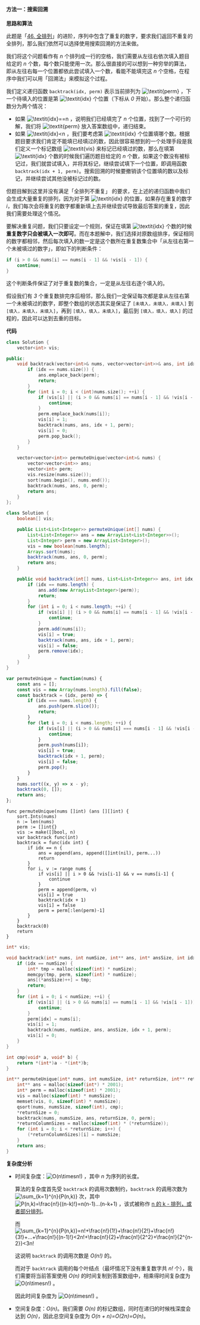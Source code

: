 #### 方法一：搜索回溯

**思路和算法**

此题是「[46. 全排列](https://leetcode-cn.com/problems/permutations/)」的进阶，序列中包含了重复的数字，要求我们返回不重复的全排列，那么我们依然可以选择使用搜索回溯的方法来做。

我们将这个问题看作有 *n* 个排列成一行的空格，我们需要从左往右依次填入题目给定的 *n* 个数，每个数只能使用一次。那么很直接的可以想到一种穷举的算法，即从左往右每一个位置都依此尝试填入一个数，看能不能填完这 *n* 个空格，在程序中我们可以用「回溯法」来模拟这个过程。

我们定义递归函数 `backtrack(idx, perm)` 表示当前排列为 ![\textit{perm} ](./p__textit{perm}_.png) ，下一个待填入的位置是第 ![\textit{idx} ](./p__textit{idx}_.png)  个位置（下标从 *0* 开始）。那么整个递归函数分为两个情况：

- 如果 ![\textit{idx}==n ](./p__textit{idx}==n_.png) ，说明我们已经填完了 *n* 个位置，找到了一个可行的解，我们将 ![\textit{perm} ](./p__textit{perm}_.png)  放入答案数组中，递归结束。
-  如果 ![\textit{idx}<n ](./p__textit{idx}_n_.png) ，我们要考虑第 ![\textit{idx} ](./p__textit{idx}_.png)  个位置填哪个数。根据题目要求我们肯定不能填已经填过的数，因此很容易想到的一个处理手段是我们定义一个标记数组 ![\textit{vis} ](./p__textit{vis}_.png)  来标记已经填过的数，那么在填第 ![\textit{idx} ](./p__textit{idx}_.png)  个数的时候我们遍历题目给定的 *n* 个数，如果这个数没有被标记过，我们就尝试填入，并将其标记，继续尝试填下一个位置，即调用函数 `backtrack(idx + 1, perm)`。搜索回溯的时候要撤销该个位置填的数以及标记，并继续尝试其他没被标记过的数。

但题目解到这里并没有满足「全排列不重复」 的要求，在上述的递归函数中我们会生成大量重复的排列，因为对于第 ![\textit{idx} ](./p__textit{idx}_.png)  的位置，如果存在重复的数字 *i*，我们每次会将重复的数字都重新填上去并继续尝试导致最后答案的重复，因此我们需要处理这个情况。

要解决重复问题，我们只要设定一个规则，保证在填第 ![\textit{idx} ](./p__textit{idx}_.png)  个数的时候**重复数字只会被填入一次即可**。而在本题解中，我们选择对原数组排序，保证相同的数字都相邻，然后每次填入的数一定是这个数所在重复数集合中「从左往右第一个未被填过的数字」，即如下的判断条件：

```C++ [sol0-C++]
if (i > 0 && nums[i] == nums[i - 1] && !vis[i - 1]) {
    continue;
}
```

这个判断条件保证了对于重复数的集合，一定是从左往右逐个填入的。

假设我们有 *3* 个重复数排完序后相邻，那么我们一定保证每次都是拿从左往右第一个未被填过的数字，即整个数组的状态其实是保证了 `[未填入，未填入，未填入]` 到 `[填入，未填入，未填入]`，再到 `[填入，填入，未填入]`，最后到 `[填入，填入，填入]` 的过程的，因此可以达到去重的目标。

**代码**

```C++ [sol1-C++]
class Solution {
    vector<int> vis;

public:
    void backtrack(vector<int>& nums, vector<vector<int>>& ans, int idx, vector<int>& perm) {
        if (idx == nums.size()) {
            ans.emplace_back(perm);
            return;
        }
        for (int i = 0; i < (int)nums.size(); ++i) {
            if (vis[i] || (i > 0 && nums[i] == nums[i - 1] && !vis[i - 1])) {
                continue;
            }
            perm.emplace_back(nums[i]);
            vis[i] = 1;
            backtrack(nums, ans, idx + 1, perm);
            vis[i] = 0;
            perm.pop_back();
        }
    }

    vector<vector<int>> permuteUnique(vector<int>& nums) {
        vector<vector<int>> ans;
        vector<int> perm;
        vis.resize(nums.size());
        sort(nums.begin(), nums.end());
        backtrack(nums, ans, 0, perm);
        return ans;
    }
};
```

```Java [sol1-Java]
class Solution {
    boolean[] vis;

    public List<List<Integer>> permuteUnique(int[] nums) {
        List<List<Integer>> ans = new ArrayList<List<Integer>>();
        List<Integer> perm = new ArrayList<Integer>();
        vis = new boolean[nums.length];
        Arrays.sort(nums);
        backtrack(nums, ans, 0, perm);
        return ans;
    }

    public void backtrack(int[] nums, List<List<Integer>> ans, int idx, List<Integer> perm) {
        if (idx == nums.length) {
            ans.add(new ArrayList<Integer>(perm));
            return;
        }
        for (int i = 0; i < nums.length; ++i) {
            if (vis[i] || (i > 0 && nums[i] == nums[i - 1] && !vis[i - 1])) {
                continue;
            }
            perm.add(nums[i]);
            vis[i] = true;
            backtrack(nums, ans, idx + 1, perm);
            vis[i] = false;
            perm.remove(idx);
        }
    }
}
```

```JavaScript [sol1-JavaScript]
var permuteUnique = function(nums) {
    const ans = [];
    const vis = new Array(nums.length).fill(false);
    const backtrack = (idx, perm) => {
        if (idx === nums.length) {
            ans.push(perm.slice());
            return;
        }
        for (let i = 0; i < nums.length; ++i) {
            if (vis[i] || (i > 0 && nums[i] === nums[i - 1] && !vis[i - 1])) {
                continue;
            }
            perm.push(nums[i]);
            vis[i] = true;
            backtrack(idx + 1, perm);
            vis[i] = false;
            perm.pop();
        }
    }
    nums.sort((x, y) => x - y);
    backtrack(0, []);
    return ans;
};
```

```Golang [sol1-Golang]
func permuteUnique(nums []int) (ans [][]int) {
    sort.Ints(nums)
    n := len(nums)
    perm := []int{}
    vis := make([]bool, n)
    var backtrack func(int)
    backtrack = func(idx int) {
        if idx == n {
            ans = append(ans, append([]int(nil), perm...))
            return
        }
        for i, v := range nums {
            if vis[i] || i > 0 && !vis[i-1] && v == nums[i-1] {
                continue
            }
            perm = append(perm, v)
            vis[i] = true
            backtrack(idx + 1)
            vis[i] = false
            perm = perm[:len(perm)-1]
        }
    }
    backtrack(0)
    return
}
```

```C [sol1-C]
int* vis;

void backtrack(int* nums, int numSize, int** ans, int* ansSize, int idx, int* perm) {
    if (idx == numSize) {
        int* tmp = malloc(sizeof(int) * numSize);
        memcpy(tmp, perm, sizeof(int) * numSize);
        ans[(*ansSize)++] = tmp;
        return;
    }
    for (int i = 0; i < numSize; ++i) {
        if (vis[i] || (i > 0 && nums[i] == nums[i - 1] && !vis[i - 1])) {
            continue;
        }
        perm[idx] = nums[i];
        vis[i] = 1;
        backtrack(nums, numSize, ans, ansSize, idx + 1, perm);
        vis[i] = 0;
    }
}

int cmp(void* a, void* b) {
    return *(int*)a - *(int*)b;
}

int** permuteUnique(int* nums, int numsSize, int* returnSize, int** returnColumnSizes) {
    int** ans = malloc(sizeof(int*) * 2001);
    int* perm = malloc(sizeof(int) * 2001);
    vis = malloc(sizeof(int) * numsSize);
    memset(vis, 0, sizeof(int) * numsSize);
    qsort(nums, numsSize, sizeof(int), cmp);
    *returnSize = 0;
    backtrack(nums, numsSize, ans, returnSize, 0, perm);
    *returnColumnSizes = malloc(sizeof(int) * (*returnSize));
    for (int i = 0; i < *returnSize; i++) {
        (*returnColumnSizes)[i] = numsSize;
    }
    return ans;
}
```

**复杂度分析**

- 时间复杂度：![O(n\timesn!) ](./p__O_ntimes_n!__.png) ，其中 *n* 为序列的长度。

  算法的复杂度首先受 `backtrack` 的调用次数制约，`backtrack` 的调用次数为 ![\sum_{k=1}^{n}{P(n,k)} ](./p__sum_{k_=_1}^{n}{P_n,_k_}_.png)  次，其中 ![P(n,k)=\frac{n!}{(n-k)!}=n(n-1)...(n-k+1) ](./p__P_n,_k__=_frac{n!}{_n_-_k_!}_=_n__n_-_1__...__n_-_k_+_1__.png) ，该式被称作 [n 的 k - 排列，或者部分排列](https://baike.baidu.com/item/%E6%8E%92%E5%88%97/7804523)。

  而 ![\sum_{k=1}^{n}{P(n,k)}=n!+\frac{n!}{1!}+\frac{n!}{2!}+\frac{n!}{3!}+...+\frac{n!}{(n-1)!}<2n!+\frac{n!}{2}+\frac{n!}{2^2}+\frac{n!}{2^{n-2}}<3n! ](./p__sum_{k_=_1}^{n}{P_n,_k_}_=_n!_+_frac{n!}{1!}_+_frac{n!}{2!}_+_frac{n!}{3!}_+_..._+_frac{n!}{_n-1_!}___2n!_+_frac{n!}{2}_+_frac{n!}{2^2}_+_frac{n!}{2^{n-2}}___3n!_.png) 

  这说明 `backtrack` 的调用次数是 *O(n!)* 的。

  而对于 `backtrack` 调用的每个叶结点（最坏情况下没有重复数字共 *n!* 个），我们需要将当前答案使用 *O(n)* 的时间复制到答案数组中，相乘得时间复杂度为 ![O(n\timesn!) ](./p__O_n_times_n!__.png) 。

  因此时间复杂度为 ![O(n\timesn!) ](./p__O_n_times_n!__.png) 。

- 空间复杂度：*O(n)*。我们需要 *O(n)* 的标记数组，同时在递归的时候栈深度会达到 *O(n)*，因此总空间复杂度为 *O(n + n)=O(2n)=O(n)*。